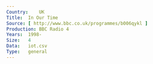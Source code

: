 ```yaml
---
Country:	UK
Title:	In Our Time
Source:	[ http://www.bbc.co.uk/programmes/b006qykl ]
Production:	BBC Radio 4
Years:	1998-
Size:	4
Data:	iot.csv
Type:	general
---
```


